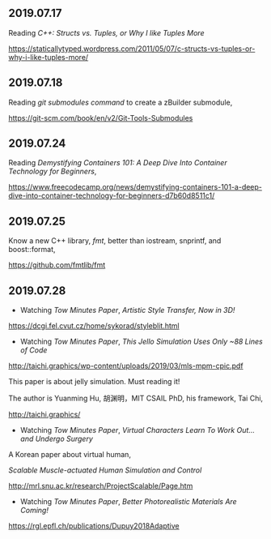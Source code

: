 2019.07.17
---
Reading *C++: Structs vs. Tuples, or Why I like Tuples More*

https://staticallytyped.wordpress.com/2011/05/07/c-structs-vs-tuples-or-why-i-like-tuples-more/

2019.07.18
---
Reading *git submodules command* to create a zBuilder submodule,

https://git-scm.com/book/en/v2/Git-Tools-Submodules

2019.07.24
---
Reading *Demystifying Containers 101: A Deep Dive Into Container Technology for Beginners*,

https://www.freecodecamp.org/news/demystifying-containers-101-a-deep-dive-into-container-technology-for-beginners-d7b60d8511c1/

2019.07.25
---
Know a new C++ library, *fmt*, better than iostream, snprintf, and boost::format,

https://github.com/fmtlib/fmt

2019.07.28
---
- Watching *Tow Minutes Paper*, *Artistic Style Transfer, Now in 3D!*

https://dcgi.fel.cvut.cz/home/sykorad/styleblit.html

- Watching *Tow Minutes Paper*, *This Jello Simulation Uses Only ~88 Lines of Code*

http://taichi.graphics/wp-content/uploads/2019/03/mls-mpm-cpic.pdf

This paper is about jelly simulation. Must reading it!

The author is Yuanming Hu, 胡渊明，MIT CSAIL PhD, his framework, Tai Chi, 

http://taichi.graphics/

- Watching *Tow Minutes Paper*, *Virtual Characters Learn To Work Out…and Undergo Surgery*

A Korean paper about virtual human, 

*Scalable Muscle-actuated Human Simulation and Control*

http://mrl.snu.ac.kr/research/ProjectScalable/Page.htm

- Watching *Tow Minutes Paper*, *Better Photorealistic Materials Are Coming!*

https://rgl.epfl.ch/publications/Dupuy2018Adaptive


